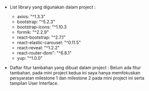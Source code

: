 * List library yang digunakan dalam project :
   * axios: "^1.3.3"
   * bootstrap: "^5.2.3"
   * bootstrap-icons: "^1.10.3
   * formik: "^2.2.9"
   * react-bootstrap: "^2.7.1"
   * react-elastic-carousel: "^0.11.5"
   * react-reveal: "^1.2.2"
   * react-router-dom": "^6.8.1"
   * yup: "^1.0.0"

* Daftar fitur tambahan yang dibuat dalam project :
Belum ada fitur tambahan, pada mini project kedua ini saya hanya memfokuskan persyaratan milestone 1 dan milestone 2 pada mini project ini serta tampilan User Interface.
